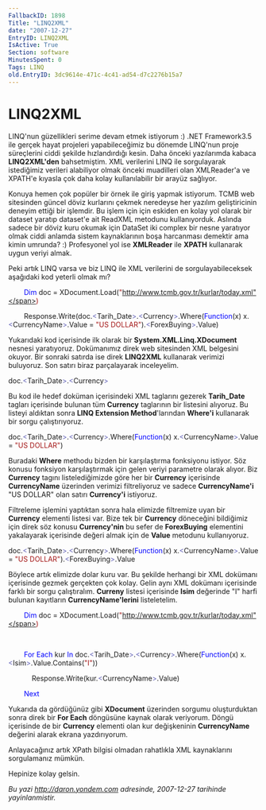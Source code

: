 ```yaml
---
FallbackID: 1898
Title: "LINQ2XML"
date: "2007-12-27"
EntryID: LINQ2XML
IsActive: True
Section: software
MinutesSpent: 0
Tags: LINQ
old.EntryID: 3dc9614e-471c-4c41-ad54-d7c2276b15a7
---
```

# LINQ2XML
LINQ'nun güzellikleri serime devam etmek istiyorum :) .NET Framework3.5
ile gerçek hayat projeleri yapabileceğimiz bu dönemde LINQ'nun proje
süreçlerini ciddi şekilde hızlandırdığı kesin. Daha önceki yazılarımda
kabaca **LINQ2XML'den** bahsetmiştim. XML verilerini LINQ ile
sorgulayarak istediğimiz verileri alabiliyor olmak önceki muadilleri
olan XMLReader'a ve XPATH'e kıyasla çok daha kolay kullanılabilir bir
arayüz sağlıyor.

Konuya hemen çok popüler bir örnek ile giriş yapmak istiyorum. TCMB web
sitesinden güncel döviz kurlarını çekmek neredeyse her yazılım
geliştiricinin deneyim ettiği bir işlemdir. Bu işlem için için eskiden
en kolay yol olarak bir dataset yaratıp dataset'e ait ReadXML metodunu
kullanıyorduk. Aslında sadece bir döviz kuru okumak için DataSet iki
complex bir nesne yaratıyor olmak ciddi anlamda sistem kaynaklarının
boşa harcanması demektir ama kimin umrunda? :) Profesyonel yol ise
**XMLReader** ile **XPATH** kullanarak uygun veriyi almak.

Peki artık LINQ varsa ve biz LINQ ile XML verilerini de
sorgulayabileceksek aşağıdaki kod yeterli olmak mı?

        <span style="color: blue;">Dim</span> doc = XDocument.Load(<span
style="color: #a31515;">"http://www.tcmb.gov.tr/kurlar/today.xml"</span>)

        Response.Write(doc.<span
style="color: #6464b9;">\<</span>Tarih\_Date<span
style="color: #6464b9;">\></span>.<span
style="color: #6464b9;">\<</span>Currency<span
style="color: #6464b9;">\></span>.Where(<span
style="color: blue;">Function</span>(x) x.<span
style="color: #6464b9;">\<</span>CurrencyName<span
style="color: #6464b9;">\></span>.Value = <span
style="color: #a31515;">"US DOLLAR"</span>).<span
style="color: #6464b9;">\<</span>ForexBuying<span
style="color: #6464b9;">\></span>.Value)

Yukarıdaki kod içerisinde ilk olarak bir **System.XML.Linq.XDocument**
nesnesi yaratıyoruz. Dokümanımız direk web sitesinden XML belgesini
okuyor. Bir sonraki satırda ise direk **LINQ2XML** kullanarak verimizi
buluyoruz. Son satırı biraz parçalayarak inceleyelim.

doc.<span style="color: #6464b9;">\<</span>Tarih\_Date<span
style="color: #6464b9;">\></span>.<span
style="color: #6464b9;">\<</span>Currency<span
style="color: #6464b9;">\></span>

Bu kod ile hedef doküman içerisindeki XML taglarını gezerek
**Tarih\_Date** tagları içerisinde bulunan tüm **Currency** taglarının
bir listesini alıyoruz. Bu listeyi aldıktan sonra **LINQ Extension
Method**'larından **Where'i** kullanarak bir sorgu çalıştırıyoruz.

doc.<span style="color: #6464b9;">\<</span>Tarih\_Date<span
style="color: #6464b9;">\></span>.<span
style="color: #6464b9;">\<</span>Currency<span
style="color: #6464b9;">\></span>.Where(<span
style="color: blue;">Function</span>(x) x.<span
style="color: #6464b9;">\<</span>CurrencyName<span
style="color: #6464b9;">\></span>.Value = <span
style="color: #a31515;">"US DOLLAR"</span>)

Buradaki **Where** methodu bizden bir karşılaştırma fonksiyonu istiyor.
Söz konusu fonksiyon karşılaştırmak için gelen veriyi parametre olarak
alıyor. Biz **Currency** tagını listelediğimizde göre her bir
**Currency** içerisinde **CurrencyName** üzerinden verimizi
filtreliyoruz ve sadece **CurrencyName'i** "US DOLLAR" olan satırı
**Currency'i** istiyoruz.

Filtreleme işlemini yaptıktan sonra hala elimizde filtremize uyan bir
**Currency** elementi listesi var. Bize tek bir **Currency** döneceğini
bildiğimiz için direk söz konusu **Currency'nin** bu sefer de
**ForexBuying** elementini yakalayarak içerisinde değeri almak için de
**Value** metodunu kullanıyoruz.

doc.<span style="color: #6464b9;">\<</span>Tarih\_Date<span
style="color: #6464b9;">\></span>.<span
style="color: #6464b9;">\<</span>Currency<span
style="color: #6464b9;">\></span>.Where(<span
style="color: blue;">Function</span>(x) x.<span
style="color: #6464b9;">\<</span>CurrencyName<span
style="color: #6464b9;">\></span>.Value = <span
style="color: #a31515;">"US DOLLAR"</span>).<span
style="color: #6464b9;">\<</span>ForexBuying<span
style="color: #6464b9;">\></span>.Value

Böylece artık elimizde dolar kuru var. Bu şekilde herhangi bir XML
dokümanı içerisinde gezmek gerçekten çok kolay. Gelin aynı XML dokümanı
içerisinde farklı bir sorgu çalıştıralım. **Curreny** listesi içerisinde
**Isim** değerinde "I" harfi bulunan kayıtların **CurrencyName'lerini**
listeletelim.

        <span style="color: blue;">Dim</span> doc = XDocument.Load(<span
style="color: #a31515;">"http://www.tcmb.gov.tr/kurlar/today.xml"</span>)

 

        <span style="color: blue;">For</span> <span
style="color: blue;">Each</span> kur <span
style="color: blue;">In</span> doc.<span
style="color: #6464b9;">\<</span>Tarih\_Date<span
style="color: #6464b9;">\></span>.<span
style="color: #6464b9;">\<</span>Currency<span
style="color: #6464b9;">\></span>.Where(<span
style="color: blue;">Function</span>(x) x.<span
style="color: #6464b9;">\<</span>Isim<span
style="color: #6464b9;">\></span>.Value.Contains(<span
style="color: #a31515;">"I"</span>))

            Response.Write(kur.<span
style="color: #6464b9;">\<</span>CurrencyName<span
style="color: #6464b9;">\></span>.Value)

        <span style="color: blue;">Next</span>

Yukarıda da gördüğünüz gibi **XDocument** üzerinden sorgumu
oluşturduktan sonra direk bir **For Each** döngüsüne kaynak olarak
veriyorum. Döngü içerisinde de bir **Currency** elementi olan kur
değişkeninin **CurrencyName** değerini alarak ekrana yazdırıyorum.

Anlayacağınız artık XPath bilgisi olmadan rahatlıkla XML kaynaklarını
sorgulamanız mümkün.

Hepinize kolay gelsin.



*Bu yazi http://daron.yondem.com adresinde, 2007-12-27 tarihinde yayinlanmistir.*
